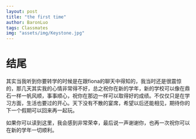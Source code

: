 ```yaml
---
layout: post
title: "the first time"
author: BaronLuo
tags: Classmates
img: "assets/img/Keystone.jpg"
---
```

# 结尾
其实当我听到你要转学的时候是在跟fiona的聊天中得知的，我当时还是很震惊的，那几天其实我的心情非常得不好，总之祝你在新的学年，新的学校可以像在鼎石一样一帆风顺，事事顺心，祝你在那边一样可以取得好的成绩。不仅仅只是在学习方面，生活也要过的开心。天下没有不散的宴席，希望以后还能相见，期待你的下一个假期可以回来再一起玩。

如果你可以读到这里，我会感到非常荣幸，最后说一声谢谢你，也再一次祝你可以在新的学年一切顺利。

